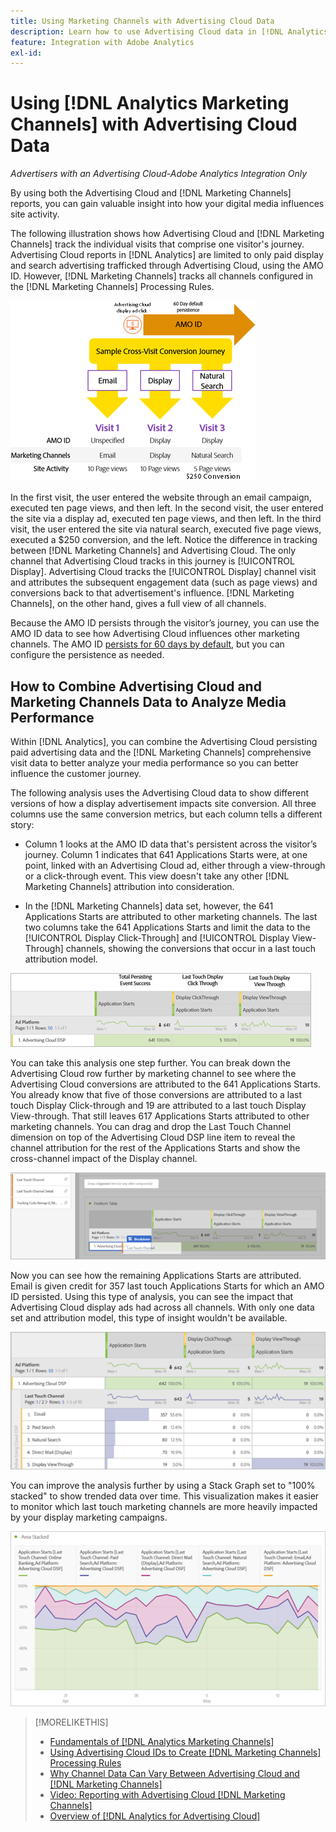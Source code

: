 ```yaml
---
title: Using Marketing Channels with Advertising Cloud Data
description: Learn how to use Advertising Cloud data in [!DNL Analytics Marketing Channels].
feature: Integration with Adobe Analytics
exl-id: 
---
```

# Using [!DNL Analytics Marketing Channels] with Advertising Cloud Data

*Advertisers with an Advertising Cloud-Adobe Analytics Integration Only*

By using both the Advertising Cloud and [!DNL Marketing Channels] reports, you can gain valuable insight into how your digital media influences site activity.

<!-- from video: By using Marketing Channels with your Advertising Cloud data, you can get a more holistic view of how your advertising efforts are affecting site behavior. In particular, you can see the value of your view-through and click-through data, and how your advertising assists or is assisted by other channels. -->

The following illustration shows how Advertising Cloud and [!DNL Marketing Channels] track the individual visits that comprise one visitor's journey. Advertising Cloud reports in [!DNL Analytics] are limited to only paid display and search advertising trafficked through Advertising Cloud, using the AMO ID. However, [!DNL Marketing Channels] tracks all channels configured in the [!DNL Marketing Channels] Processing Rules.

![How Advertising Cloud and [!DNL Marketing Channels] track the individual visits in a visitor's journey](/help/integrations/assets/a4adc-mc-sample-journey2.png)

In the first visit, the user entered the website through an email campaign, executed ten page views, and then left. In the second visit, the user entered the site via a display ad, executed ten page views, and then left. In the third visit, the user entered the site via natural search, executed five page views, executed a $250 conversion, and the left. Notice the difference in tracking between [!DNL Marketing Channels] and Advertising Cloud. The only channel that Advertising Cloud tracks in this journey is [!UICONTROL Display]. Advertising Cloud tracks the [!UICONTROL Display] channel visit and attributes the subsequent engagement data (such as page views) and conversions back to that advertisement's influence. [!DNL Marketing Channels], on the other hand, gives a full view of all channels.

Because the AMO ID persists through the visitor’s journey, you can use the AMO ID data to see how Advertising Cloud influences other marketing channels. The AMO ID [persists for 60 days by default](/help/integrations/analytics/overview.md), but you can configure the persistence as needed.

## How to Combine Advertising Cloud and Marketing Channels Data to Analyze Media Performance

Within [!DNL Analytics], you can combine the Advertising Cloud persisting paid advertising data and the [!DNL Marketing Channels] comprehensive visit data to better analyze your media performance so you can better influence the customer journey.

The following analysis uses the Advertising Cloud data to show different versions of how a display advertisement impacts site conversion. All three columns use the same conversion metrics, but each column tells a different story:

* Column 1 looks at the AMO ID data that's persistent across the visitor’s journey. Column 1 indicates that 641 Applications Starts were, at one point, linked with an Advertising Cloud ad, either through a view-through or a click-through event. This view doesn't take any other [!DNL Marketing Channels] attribution into consideration.

* In the [!DNL Marketing Channels] data set, however, the 641 Applications Starts are attributed to other marketing channels. The last two columns take the 641 Applications Starts and limit the data to the [!UICONTROL Display Click-Through] and [!UICONTROL Display View-Through] channels, showing the conversions that occur in a last touch attribution model.

![example of how a display ad impacts site conversion](/help/integrations/assets/a4adc-mc-display-impact.png)

You can take this analysis one step further. You can break down the Advertising Cloud row further by marketing channel to see where the Advertising Cloud conversions are attributed to the 641 Applications Starts. You already know that five of those conversions are attributed to a last touch Display Click-through and 19 are attributed to a last touch Display View-through. That still leaves 617 Applications Starts attributed to other marketing channels. You can drag and drop the Last Touch Channel dimension on top of the Advertising Cloud DSP line item to reveal the channel attribution for the rest of the Applications Starts and show the cross-channel impact of the Display channel.

![how to add the Last Touch Channel dimension](/help/integrations/assets/a4adc-mc-display-impact-ltc.png)

Now you can see how the remaining Applications Starts are attributed. Email is given credit for 357 last touch Applications Starts for which an AMO ID persisted. Using this type of analysis, you can see the impact that Advertising Cloud display ads had across all channels. With only one data set and attribution model, this type of insight wouldn't be available.

![example of the cross-channel impact of the Display channels](/help/integrations/assets/a4adc-mc-display-impact-x-channel.png)

You can improve the analysis further by using a Stack Graph set to "100% stacked" to show trended data over time. This visualization makes it easier to monitor which last touch marketing channels are more heavily impacted by your display marketing campaigns.

![example of the trended cross-channel impact of the Display channels](/help/integrations/assets/a4adc-mc-display-impact-x-channel-trend.png)

>[!MORELIKETHIS]
>
>* [Fundamentals of [!DNL Analytics Marketing Channels]](mc-overview.md)
>* [Using Advertising Cloud IDs to Create [!DNL Marketing Channels] Processing Rules](mc-ids.md)
>* [Why Channel Data Can Vary Between Advertising Cloud and [!DNL Marketing Channels]](mc-data-variances.md)
>* [Video: Reporting with Advertising Cloud [!DNL Marketing Channels]](https://experienceleague.adobe.com/docs/advertising-cloud-learn/tutorials/analytics/analytics-reporting-a4adc.html)
>* [Overview of [!DNL Analytics for Advertising Cloud]](/help/integrations/analytics/overview.md)
